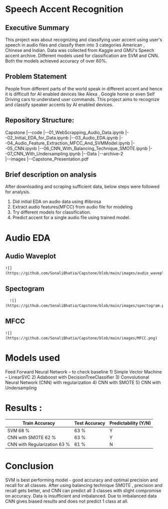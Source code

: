 # Speech Accent Recognition
## Executive Summary

This project was about recognizing and classifying user accent using user's speech in audio files and classify them into 3 categories American , Chinese and Indian. Data was collected from Kaggle and GMU's Speech accent archive. Different models used for classification are SVM and CNN. Both the models achieved accuracy of over 60%.

## Problem Statement
People from different parts of the world speak in different accent and hence it is difficult for AI enabled devices like  Alexa , Google home or even Self Driving cars to understand user commands. 
This project aims to recognize and classify speaker accents by AI enabled devices.

## Repository Structure: 
Capstone
|--code
  |--01_WebScrapping_Audio_Data.ipynb
  |--02_Initial_EDA_for_Data.ipynb
  |--03_Audio_EDA.ipynb
  |--04_Audio_Feature_Extraction_MFCC_And_SVMModel.ipynb
  |--05_CNN.ipynb
  |--06_CNN_With_Balancing_Technique_SMOTE.ipynb
  |--07_CNN_With_Undersampling.ipynb
|--Data
  |--archive-2  
|--images
|--Capstone_Presentation.pdf

## Brief description on analysis
  After downloading and scraping sufficient data, below steps were followed for analysis.
  1) Did initial EDA on audio data using #librosa
  2) Extract audio features(MFCC) from audio file for modeling
  3) Try different models for classification. 
  4) Predict accent for a single audio file using trained model.

  # Audio EDA 
  ## Audio Waveplot
    ![](https://github.com/SonaliBhatia/Capstone/blob/main/images/audio_waveplot.png)

  ## Spectogram 
      ![](https://github.com/SonaliBhatia/Capstone/blob/main/images/spectogram.png)
      
  ## MFCC 
    ![](https://github.com/SonaliBhatia/Capstone/blob/main/images/MFCC.png)

  # Models used

  Feed Forward Neural Network – to check baseline
    1) Simple Vector Machine – LinearSVC
    2) Adaboost with DecisionTreeClassifier
    3) Convolutional Neural Network (CNN) with regularization
    4) CNN with SMOTE 
    5) CNN with Undersampling

 # Results :

  
 | Train Accuracy               | Test Accuracy | Predictability  (Y/N) |
 |------------------------------| --------------| ----------------------|
 |SVM    68 %                    |      63 %     |         Y             |
 |CNN with SMOTE 62 %           |      63 %     |         Y             |
 |CNN with Regularization 63 %  |      61 %     |         N             |


  # Conclusion 

  SVM is best performing model - good accuracy and optimal precision and recall for all classes.
After using balancing technique SMOTE , precision and recall gets better, and CNN can predict all 3 classes with slight compromise on accuracy.
Data is insufficient and imbalanced.
Due to imbalanced data CNN gives biased results and does not predict 1 class at all.



